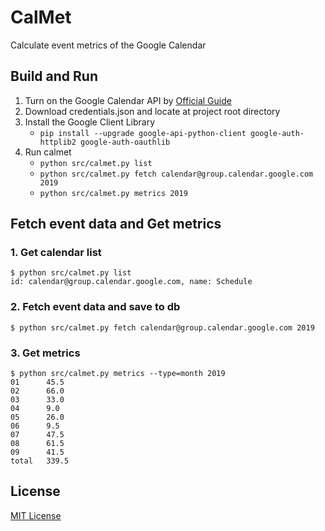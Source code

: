 CalMet
======

Calculate event metrics of the Google Calendar


Build and Run
-------------

1. Turn on the Google Calendar API by [Official Guide](https://developers.google.com/calendar/quickstart/python?hl=ja)
2. Download credentials.json and locate at project root directory
2. Install the Google Client Library
    - `pip install --upgrade google-api-python-client google-auth-httplib2 google-auth-oauthlib`
3. Run calmet
    - `python src/calmet.py list`
    - `python src/calmet.py fetch calendar@group.calendar.google.com 2019`
    - `python src/calmet.py metrics 2019`


Fetch event data and Get metrics
--------------------------------

### 1. Get calendar list

```
$ python src/calmet.py list
id: calendar@group.calendar.google.com, name: Schedule
```

### 2. Fetch event data and save to db

```
$ python src/calmet.py fetch calendar@group.calendar.google.com 2019
```

### 3. Get metrics

```
$ python src/calmet.py metrics --type=month 2019
01      45.5
02      66.0
03      33.0
04      9.0
05      26.0
06      9.5
07      47.5
08      61.5
09      41.5
total   339.5
```


License
-------

[MIT License](LICENSE.txt)
